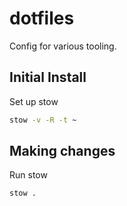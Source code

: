 # dotfiles

Config for various tooling.


## Initial Install

Set up stow

```bash
stow -v -R -t ~
```

## Making changes

Run stow

```bash
stow .
```
